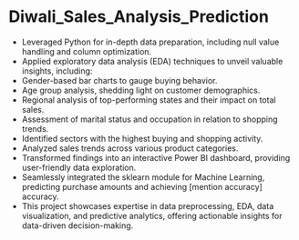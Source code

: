 # Diwali_Sales_Analysis_Prediction
* Leveraged Python for in-depth data preparation, including null value handling and column optimization.
* Applied exploratory data analysis (EDA) techniques to unveil valuable insights, including:
* Gender-based bar charts to gauge buying behavior.
* Age group analysis, shedding light on customer demographics.
* Regional analysis of top-performing states and their impact on total sales.
* Assessment of marital status and occupation in relation to shopping trends.
* Identified sectors with the highest buying and shopping activity.
* Analyzed sales trends across various product categories.
* Transformed findings into an interactive Power BI dashboard, providing user-friendly data exploration.
* Seamlessly integrated the sklearn module for Machine Learning, predicting purchase amounts and achieving [mention accuracy] accuracy.
* This project showcases expertise in data preprocessing, EDA, data visualization, and predictive analytics, offering actionable insights 
  for data-driven decision-making.
